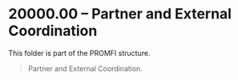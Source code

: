 # 20000.00 – Partner and External Coordination

This folder is part of the PROMFI structure.

> Partner and External Coordination.
